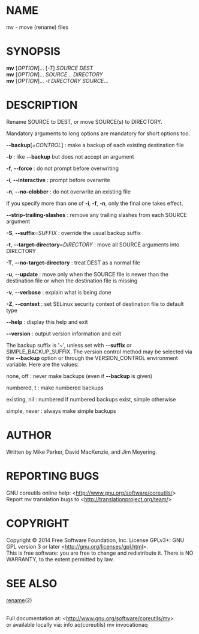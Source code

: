 NAME
====

mv - move (rename) files

SYNOPSIS
========

**mv** [*OPTION*]... [*-T*] *SOURCE DEST*\
 **mv** [*OPTION*]... *SOURCE*... *DIRECTORY*\
 **mv** [*OPTION*]... *-t DIRECTORY SOURCE*...

DESCRIPTION
===========

Rename SOURCE to DEST, or move SOURCE(s) to DIRECTORY.

Mandatory arguments to long options are mandatory for short options too.

**--backup**[=*CONTROL*]
:   make a backup of each existing destination file

**-b**
:   like **--backup** but does not accept an argument

**-f**, **--force**
:   do not prompt before overwriting

**-i**, **--interactive**
:   prompt before overwrite

**-n**, **--no-clobber**
:   do not overwrite an existing file

If you specify more than one of **-i**, **-f**, **-n**, only the final one takes effect.

**--strip-trailing-slashes**
:   remove any trailing slashes from each SOURCE argument

**-S**, **--suffix**=*SUFFIX*
:   override the usual backup suffix

**-t**, **--target-directory**=*DIRECTORY*
:   move all SOURCE arguments into DIRECTORY

**-T**, **--no-target-directory**
:   treat DEST as a normal file

**-u**, **--update**
:   move only when the SOURCE file is newer than the destination file or when the destination file is missing

**-v**, **--verbose**
:   explain what is being done

**-Z**, **--context**
:   set SELinux security context of destination file to default type

**--help**
:   display this help and exit

**--version**
:   output version information and exit

The backup suffix is '\~', unless set with **--suffix** or SIMPLE\_BACKUP\_SUFFIX. The version control method may be selected via the **--backup** option or through the VERSION\_CONTROL environment variable. Here are the values:

none, off
:   never make backups (even if **--backup** is given)

numbered, t
:   make numbered backups

existing, nil
:   numbered if numbered backups exist, simple otherwise

simple, never
:   always make simple backups

AUTHOR
======

Written by Mike Parker, David MacKenzie, and Jim Meyering.

REPORTING BUGS
==============

GNU coreutils online help: \<<http://www.gnu.org/software/coreutils/>\>\
 Report mv translation bugs to \<<http://translationproject.org/team/>\>

COPYRIGHT
=========

Copyright © 2014 Free Software Foundation, Inc. License GPLv3+: GNU GPL version 3 or later \<<http://gnu.org/licenses/gpl.html>\>.\
 This is free software: you are free to change and redistribute it. There is NO WARRANTY, to the extent permitted by law.

SEE ALSO
========

[rename](http://localhost/cgi-bin/man/man2html?2+rename)(2)

\
 Full documentation at: \<<http://www.gnu.org/software/coreutils/mv>\>\
 or available locally via: info aq(coreutils) mv invocationaq
